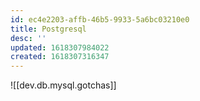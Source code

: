 ```yaml
---
id: ec4e2203-affb-46b5-9933-5a6bc03210e0
title: Postgresql
desc: ''
updated: 1618307984022
created: 1618307316347
---
```



![[dev.db.mysql.gotchas]]


